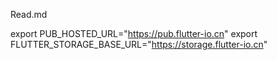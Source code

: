 Read.md 

export PUB_HOSTED_URL="https://pub.flutter-io.cn"
export FLUTTER_STORAGE_BASE_URL="https://storage.flutter-io.cn"